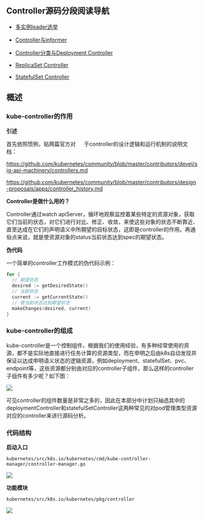 ## Controller源码分段阅读导航

- [多实例leader选举](https://github.com/yinwenqin/kubeSourceCodeNote/blob/master/controller/Kubernetes源码学习-Controller-P1-多实例leader选举.md)

- [Controller与informer](https://github.com/yinwenqin/kubeSourceCodeNote/blob/master/controller/Kubernetes源码学习-Controller-P2-Controller与informer.md)

- [Controller分类与Deployment Controller](https://github.com/yinwenqin/kubeSourceCodeNote/blob/master/controller/Kubernetes源码学习-Controller-P3-Controller分类与Deployment%20Controller.md)

- [ReplicaSet Controller](https://github.com/yinwenqin/kubeSourceCodeNote/blob/master/controller/Kubernetes源码学习-Controller-P4-ReplicaSet%20Controller.md)

- [StatefulSet Controller](https://github.com/yinwenqin/kubeSourceCodeNote/blob/master/controller/Kubernetes源码学习-Controller-P5-StatefulSet%20Controller.md)

  

## 概述

### kube-controller的作用

**引述**

首先依照惯例，贴两篇官方对 　  于controller的设计逻辑和运行机制的说明文档：

https://github.com/kubernetes/community/blob/master/contributors/devel/sig-api-machinery/controllers.md

https://github.com/kubernetes/community/blob/master/contributors/design-proposals/apps/controller_history.md



**Controller是做什么用的？**

Controller通过watch apiServer，循环地观察监控着某些特定的资源对象，获取它们当前的状态，对它们进行对比、修正、收敛，来使这些对象的状态不断靠近、直至达成在它们的声明语义中所期望的目标状态，这即是controller的作用。再通俗点来说，就是使资源对象的status当前状态达到spec的期望状态。

**伪代码**

一个简单的controller工作模式的伪代码示例：

```go
for {
  // 期望状态
  desired := getDesiredState()
  // 当前状态
  current := getCurrentState()
  // 使当前状态达到期望状态
  makeChanges(desired, current)
}
```

### kube-controller的组成

kube-controller是一个控制组件，根据我们的使用经验，有多种经常使用的资源，都不是实际地直接进行任务计算的资源类型，而在申明之后由k8s自动发现并保证以达成申明语义状态的逻辑资源，例如deployment、statefulSet、pvc、endpoint等，这些资源都分别由对应的controller子组件，那么这样的controller子组件有多少呢？如下图：

![](http://mycloudn.kokoerp.com/20191206111312.jpg)

可见controller的组件数量是非常之多的，因此在本部分中计划只抽选其中的deploymentController和statefulSetController这两种常见的对pod管理类型资源对应的controller来进行源码分析。

### 代码结构

**启动入口**

`kubernetes/src/k8s.io/kubernetes/cmd/kube-controller-manager/controller-manager.go`

![](http://mycloudn.kokoerp.com/20191206153026.jpg)

**功能模块**

`kubernetes/src/k8s.io/kubernetes/pkg/controller`

![](http://mycloudn.kokoerp.com/20191206154051.jpg)

